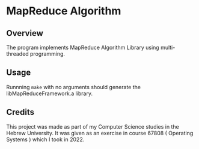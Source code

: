 # MapReduce Algorithm

Overview
--------
The program implements  MapReduce Algorithm Library using multi-threaded programming.

Usage
-----
Runnning `make` with no arguments should generate the libMapReduceFramework.a library.

Credits
-------
This project was made as part of my Computer Science studies in the Hebrew University.
It was given as an exercise in course 67808 ( Operating Systems ) which I took in 2022.

